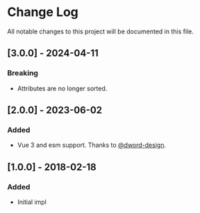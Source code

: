 # Change Log

All notable changes to this project will be documented in this file.

## [3.0.0] - 2024-04-11

### Breaking

- Attributes are no longer sorted.

## [2.0.0] - 2023-06-02

### Added

- Vue 3 and esm support. Thanks to [@dword-design](https://github.com/dword-design).

## [1.0.0] - 2018-02-18

### Added

- Initial impl
